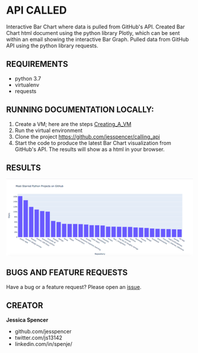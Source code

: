 # API CALLED
Interactive Bar Chart where data is pulled from GitHub's API.
Created Bar Chart html document using the python library Plotly, which can be sent within an email showing the interactive Bar Graph.
Pulled data from GitHub API using the python library requests.

## REQUIREMENTS
- python 3.7
- virtualenv
- requests

## RUNNING DOCUMENTATION LOCALLY:
1. Create a VM; here are the steps [Creating_A_VM](https://github.com/jesspencer/Good-Grub/blob/master/Creating_A_VM.md)
2. Run the virtual environment
3. Clone the project https://github.com/jesspencer/calling_api
4. Start the code to produce the latest Bar Chart visualization from GitHub's API. The results will show as a html in your browser.

## RESULTS
![alt text](https://github.com/jesspencer/calling_api/blob/master/python_repos.png?raw=true)


## BUGS AND FEATURE REQUESTS
Have a bug or a feature request? Please open an [issue](https://github.com/jesspencer/calling_api/issues/new).

## CREATOR
**Jessica Spencer**
- github.com/jesspencer
- twitter.com/js13142
- linkedin.com/in/spenje/
